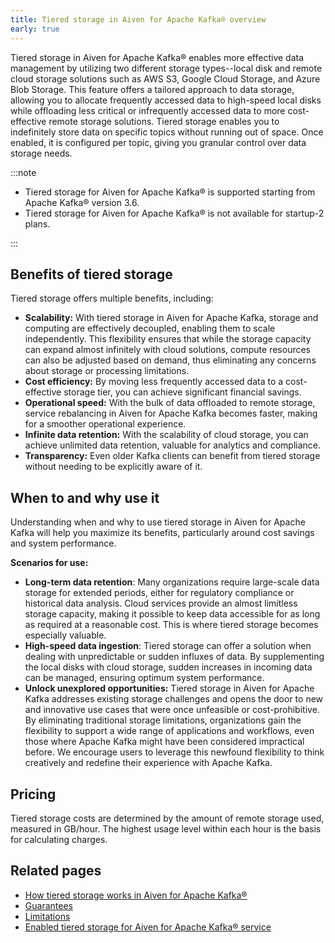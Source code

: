 ```yaml
---
title: Tiered storage in Aiven for Apache Kafka® overview
early: true
---
```


Tiered storage in Aiven for Apache Kafka® enables more effective data
management by utilizing two different storage types--local disk and
remote cloud storage solutions such as AWS S3, Google Cloud Storage, and
Azure Blob Storage. This feature offers a tailored approach to data
storage, allowing you to allocate frequently accessed data to high-speed
local disks while offloading less critical or infrequently accessed data
to more cost-effective remote storage solutions. Tiered storage enables
you to indefinitely store data on specific topics without running out of
space. Once enabled, it is configured per topic, giving you granular
control over data storage needs.

:::note

-  Tiered storage for Aiven for Apache Kafka® is supported starting
    from Apache Kafka® version 3.6.
-   Tiered storage for Aiven for Apache Kafka® is not available for
   startup-2 plans.

:::

## Benefits of tiered storage

Tiered storage offers multiple benefits, including:

-   **Scalability:** With tiered storage in Aiven for Apache Kafka,
    storage and computing are effectively decoupled, enabling them to
    scale independently. This flexibility ensures that while the storage
    capacity can expand almost infinitely with cloud solutions, compute
    resources can also be adjusted based on demand, thus eliminating any
    concerns about storage or processing limitations.
-   **Cost efficiency:** By moving less frequently accessed data to a
    cost-effective storage tier, you can achieve significant financial
    savings.
-   **Operational speed:** With the bulk of data offloaded to remote
    storage, service rebalancing in Aiven for Apache Kafka becomes
    faster, making for a smoother operational experience.
-   **Infinite data retention:** With the scalability of cloud storage,
    you can achieve unlimited data retention, valuable for analytics and
    compliance.
-   **Transparency:** Even older Kafka clients can benefit from tiered
    storage without needing to be explicitly aware of it.

## When to and why use it

Understanding when and why to use tiered storage in Aiven for Apache
Kafka will help you maximize its benefits, particularly around cost
savings and system performance.

**Scenarios for use:**

-   **Long-term data retention**: Many organizations require large-scale
    data storage for extended periods, either for regulatory compliance
    or historical data analysis. Cloud services provide an almost
    limitless storage capacity, making it possible to keep data
    accessible for as long as required at a reasonable cost. This is
    where tiered storage becomes especially valuable.
-   **High-speed data ingestion**: Tiered storage can offer a solution
    when dealing with unpredictable or sudden influxes of data. By
    supplementing the local disks with cloud storage, sudden increases
    in incoming data can be managed, ensuring optimum system
    performance.
-   **Unlock unexplored opportunities:** Tiered storage in Aiven for
    Apache Kafka addresses existing storage challenges and opens the
    door to new and innovative use cases that were once unfeasible or
    cost-prohibitive. By eliminating traditional storage limitations,
    organizations gain the flexibility to support a wide range of
    applications and workflows, even those where Apache Kafka might have
    been considered impractical before. We encourage users to leverage
    this newfound flexibility to think creatively and redefine their
    experience with Apache Kafka.

## Pricing

Tiered storage costs are determined by the amount of remote storage
used, measured in GB/hour. The highest usage level within each hour is
the basis for calculating charges.

## Related pages

-   [How tiered storage works in Aiven for Apache Kafka®](/docs/products/kafka/concepts/tiered-storage-how-it-works)
-   [Guarantees](/docs/products/kafka/concepts/tiered-storage-guarantees)
-   [Limitations](/docs/products/kafka/concepts/tiered-storage-limitations)
-   [Enabled tiered storage for Aiven for Apache Kafka® service](/docs/products/kafka/howto/enable-kafka-tiered-storage)
